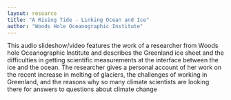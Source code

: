 ```yaml
---
layout: resource
title: "A Rising Tide - Linking Ocean and Ice"
author: "Woods Hole Oceanographic Institute"
---
```


This audio slideshow/video features the work of a researcher from Woods hole Oceanographic Institute and describes the Greenland ice sheet and the difficulties in getting scientific measurements at the interface between the ice and the ocean.  The researcher gives a personal account of her work on the recent increase in melting of glaciers, the challenges of working in Greenland, and the reasons why so many climate scientists are looking there for answers to questions about climate change
